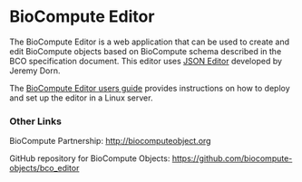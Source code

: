 BioCompute Editor
=================

The BioCompute Editor is a web application that can be used to create and edit BioCompute objects based on BioCompute schema described in the BCO specification document. This editor uses <a href="https://github.com/jdorn/json-editor">JSON Editor</a> developed by Jeremy Dorn.

The [BioCompute Editor users guide](/users_guide.md) provides instructions on how to deploy and set up the editor in a Linux server.


### Other Links
BioCompute Partnership: http://biocomputeobject.org

GitHub repository for BioCompute Objects:
https://github.com/biocompute-objects/bco_editor




